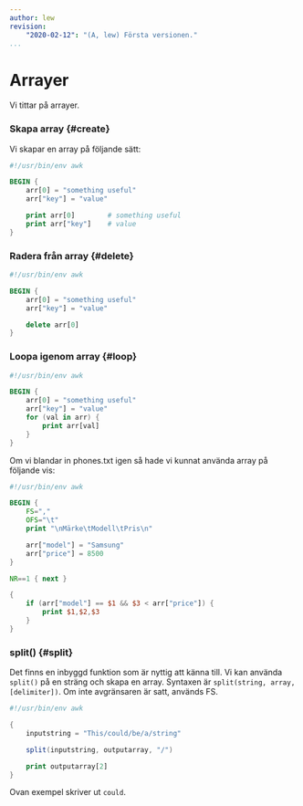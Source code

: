 ```yaml
---
author: lew
revision:
    "2020-02-12": "(A, lew) Första versionen."
...
```

Arrayer
=======================

Vi tittar på arrayer.



### Skapa array {#create}

Vi skapar en array på följande sätt:

```awk
#!/usr/bin/env awk

BEGIN {
    arr[0] = "something useful"
    arr["key"] = "value"

    print arr[0]        # something useful
    print arr["key"]    # value
}
```



### Radera från array {#delete}

```awk
#!/usr/bin/env awk

BEGIN {
    arr[0] = "something useful"
    arr["key"] = "value"

    delete arr[0]
}
```



### Loopa igenom array {#loop}

```awk
#!/usr/bin/env awk

BEGIN {
    arr[0] = "something useful"
    arr["key"] = "value"
    for (val in arr) {
        print arr[val]
    }
}
```



Om vi blandar in phones.txt igen så hade vi kunnat använda array på följande vis:

```awk
#!/usr/bin/env awk

BEGIN {
    FS=","
    OFS="\t"
    print "\nMärke\tModell\tPris\n"

    arr["model"] = "Samsung"
    arr["price"] = 8500
}

NR==1 { next }

{
    if (arr["model"] == $1 && $3 < arr["price"]) {
        print $1,$2,$3
    }
}
```



### split() {#split}

Det finns en inbyggd funktion som är nyttig att känna till. Vi kan använda `split()` på en sträng och skapa en array. Syntaxen är `split(string, array, [delimiter])`. Om inte avgränsaren är satt, används FS.

```awk
#!/usr/bin/env awk

{
    inputstring = "This/could/be/a/string"

    split(inputstring, outputarray, "/")

    print outputarray[2]
}
```

Ovan exempel skriver ut `could`.
